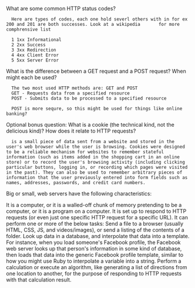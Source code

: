 

What are some common HTTP status codes?

      Here are types of codes, each one hold severl others with in for ex 200 and 201 are both successes. Look at a wikipedia       for more comphrensive list

      1 1xx Informational
      2 2xx Success
      3 3xx Redirection
      4 4xx Client Error
      5 5xx Server Error

What is the difference between a GET request and a POST request? When might each be used?

      The two most used HTTP methods are: GET and POST
      GET - Requests data from a specified resource
      POST - Submits data to be processed to a specified resource

      POST is more sequre, so this might be used for things like online banking?

Optional bonus question: What is a cookie (the technical kind, not the delicious kind)? How does it relate to HTTP requests?

      is a small piece of data sent from a website and stored in the user's web browser while the user is browsing. Cookies were designed to be a reliable mechanism for websites to remember stateful information (such as items added in the shopping cart in an online store) or to record the user's browsing activity (including clicking particular buttons, logging in, or recording which pages were visited in the past). They can also be used to remember arbitrary pieces of information that the user previously entered into form fields such as names, addresses, passwords, and credit card numbers.




Big or small, web servers have the following characteristics:

It is a computer, or it is a walled-off chunk of memory pretending to be a computer, or it is a program on a computer.
It is set up to respond to HTTP requests (or even just one specific HTTP request for a specific URL).
It can perform one or more of the below tasks:
Send a file to a browser (usually HTML, CSS, JS, and videos/images), or send a listing of the contents of a folder.
Look up data in a database, and interpolate that data into a template. For instance, when you load someone's Facebook profile, the Facebook web server looks up that person's information in some kind of database, then loads that data into the generic Facebook profile template, similar to how you might use Ruby to interpolate a variable into a string.
Perform a calculation or execute an algorithm, like generating a list of directions from one location to another, for the purpose of responding to HTTP requests with that calculation result.
